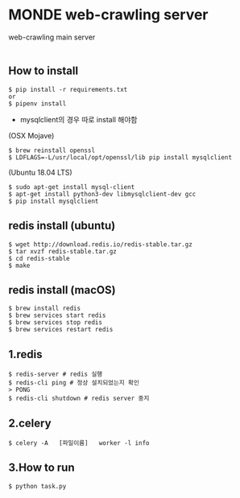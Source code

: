 # MONDE web-crawling server
web-crawling main server
<br></br>
## How to install 
```
$ pip install -r requirements.txt
or
$ pipenv install
``` 
- mysqlclient의 경우 따로 install 해야함 

(OSX Mojave)
```
$ brew reinstall openssl
$ LDFLAGS=-L/usr/local/opt/openssl/lib pip install mysqlclient
```
(Ubuntu 18.04 LTS)
```
$ sudo apt-get install mysql-client
$ apt-get install python3-dev libmysqlclient-dev gcc
$ pip install mysqlclient
```
## redis install (ubuntu)
```
$ wget http://download.redis.io/redis-stable.tar.gz
$ tar xvzf redis-stable.tar.gz
$ cd redis-stable
$ make
```
## redis install (macOS)
```
$ brew install redis
$ brew services start redis
$ brew services stop redis
$ brew services restart redis
```
## 1.redis 
```
$ redis-server # redis 실행
$ redis-cli ping # 정상 설치되었는지 확인
> PONG
$ redis-cli shutdown # redis server 중지
```

## 2.celery 
```
$ celery -A   [파일이름]   worker -l info
```

## 3.How to run 
```
$ python task.py 
```



